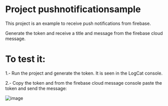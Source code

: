 # Project pushnotificationsample


This project is an example to receive push notifications from firebase.

Generate the token and receive a title and message from the firebase cloud message.

# To test it:

1.- Run the project and generate the token. It is seen in the LogCat console.

2.- Copy the token and from the firebase cloud message console paste the token and send the message:


![image](https://user-images.githubusercontent.com/24800779/198884938-b76f4750-4698-4059-a991-40b4cb0afe51.png)
